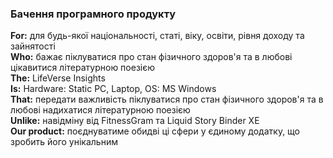 ### Бачення програмного продукту
**For:** для будь-якої національності, статі, віку, освіти, рівня доходу та зайнятості   
**Who:** бажає піклуватися про стан фізичного здоров'я та в любові цікавитися літературною поезією   
**The:** LifeVerse Insights   
**Is:** Hardware: Static PC, Laptop, OS: MS Windows    
**That:** передати важливість піклуватися про стан фізичного здоров'я та в любові надихатися літературною поезією   
**Unlike:** навідміну від FitnessGram та Liquid Story Binder XE   
**Our product:** поєднуватиме обидві ці сфери у єдиному додатку, що зробить його унікальним
